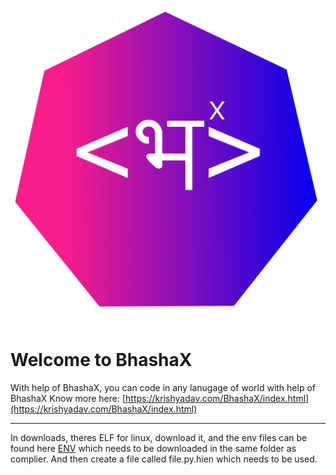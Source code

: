 ![Logo](Logo/Logo.png?raw=true "Logo")
# Welcome to BhashaX

With help of BhashaX, you can code in any lanugage of world with help of BhashaX
Know more here: [https://krishyadav.com/BhashaX/index.html](https://krishyadav.com/BhashaX/index.html)

---

In downloads, theres ELF for linux, download it, and the env files can be found here [ENV](https://github.com/krishyadav007/BhashaX/blob/main/ENV/ENV.json) which needs to be downloaded in the same folder as complier. And then create a file called file.py.hien which needs to be used.
